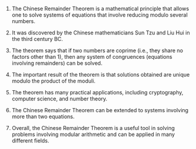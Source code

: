 

1. The Chinese Remainder Theorem is a mathematical principle that allows one to solve systems of equations that involve reducing modulo several numbers.

2. It was discovered by the Chinese mathematicians Sun Tzu and Liu Hui in the third century BC.

3. The theorem says that if two numbers are coprime (i.e., they share no factors other than 1), then any system of congruences (equations involving remainders) can be solved.

4. The important result of the theorem is that solutions obtained are unique modulo the product of the moduli.

5. The theorem has many practical applications, including cryptography, computer science, and number theory.

6. The Chinese Remainder Theorem can be extended to systems involving more than two equations.

7. Overall, the Chinese Remainder Theorem is a useful tool in solving problems involving modular arithmetic and can be applied in many different fields.